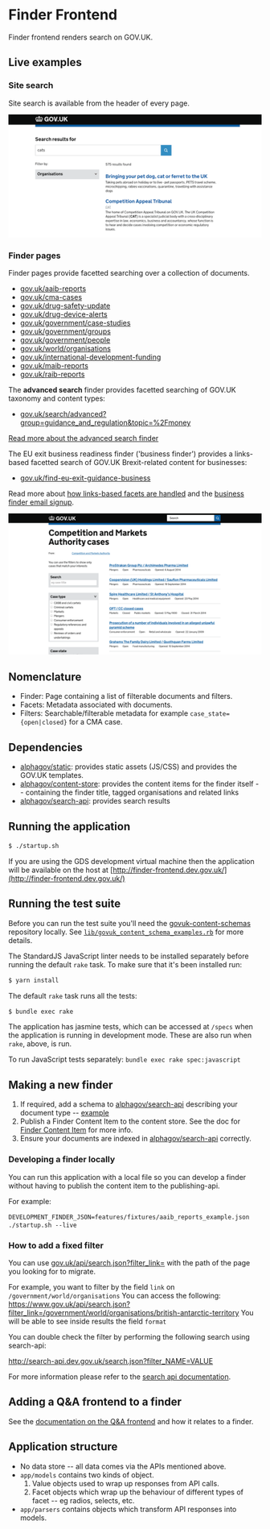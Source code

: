 # Finder Frontend

Finder frontend renders search on GOV.UK.

## Live examples

### Site search
Site search is available from the header of every page.

[![Site search screenshot](docs/assets/sitesearch-screenshot.png)](https://www.gov.uk/search)

### Finder pages

Finder pages provide facetted searching over a collection of documents.

* [gov.uk/aaib-reports](https://www.gov.uk/aaib-reports)
* [gov.uk/cma-cases](https://www.gov.uk/cma-cases)
* [gov.uk/drug-safety-update](https://www.gov.uk/drug-safety-update)
* [gov.uk/drug-device-alerts](https://www.gov.uk/drug-device-alerts)
* [gov.uk/government/case-studies](https://www.gov.uk/government/case-studies)
* [gov.uk/government/groups](https://www.gov.uk/government/groups)
* [gov.uk/government/people](https://www.gov.uk/government/people)
* [gov.uk/world/organisations](https://www.gov.uk/world/organisations)
* [gov.uk/international-development-funding](https://www.gov.uk/international-development-funding)
* [gov.uk/maib-reports](https://www.gov.uk/maib-reports)
* [gov.uk/raib-reports](https://www.gov.uk/raib-reports)

The **advanced search** finder provides facetted searching of GOV.UK taxonomy and content types:
* [gov.uk/search/advanced?group=guidance_and_regulation&topic=%2Fmoney](https://www.gov.uk/search/advanced?group=guidance_and_regulation&topic=%2Fmoney)

[Read more about the advanced search finder](docs/advanced-search-finder.md)

The EU exit business readiness finder ('business finder') provides a links-based facetted search of GOV.UK Brexit-related content for businesses:

* [gov.uk/find-eu-exit-guidance-business](https://www.gov.uk/find-eu-exit-guidance-business)

Read more about [how links-based facets are handled](docs/finder-facets-links.md) and the [business finder email signup](docs/business-finder-email-signup.md).

![Finder frontend screenshot](docs/assets/page-screenshot.png)

## Nomenclature

* Finder: Page containing a list of filterable documents and filters.
* Facets: Metadata associated with documents.
* Filters: Searchable/filterable metadata for example `case_state={open|closed}` for a CMA case.

## Dependencies

* [alphagov/static](http://github.com/alphagov/static): provides static assets (JS/CSS) and provides the GOV.UK templates.
* [alphagov/content-store](http://github.com/alphagov/content-store): provides the content items for the finder itself -- containing the finder title, tagged organisations and related links
* [alphagov/search-api](http://github.com/alphagov/search-api): provides search results

## Running the application

```sh
$ ./startup.sh
```

If you are using the GDS development virtual machine then the application will be available on the host at [http://finder-frontend.dev.gov.uk/](http://finder-frontend.dev.gov.uk/)

## Running the test suite

Before you can run the test suite you'll need the [govuk-content-schemas] repository locally. See [`lib/govuk_content_schema_examples.rb`][content_schema_examples] for more details.

The StandardJS JavaScript linter needs to be installed separately before running the default `rake` task. To make sure that it's been installed run:

```sh
$ yarn install
```

The default `rake` task runs all the tests:

```sh
$ bundle exec rake
```

The application has jasmine tests, which can be accessed at `/specs` when the application is running in development mode. These are also run when `rake`, above, is run.

To run JavaScript tests separately: `bundle exec rake spec:javascript`

[govuk-content-schemas]: https://github.com/alphagov/govuk-content-schemas
[content_schema_examples]: https://github.com/alphagov/finder-frontend/blob/master/lib/govuk_content_schema_examples.rb

## Making a new finder

1. If required, add a schema to [alphagov/search-api](http://github.com/alphagov/search-api) describing your document type -- [example](https://github.com/alphagov/search-api/blob/master/config/schema/elasticsearch_types/cma_case.json)
2. Publish a Finder Content Item to the content store. See the doc for [Finder Content Item](https://github.com/alphagov/finder-frontend/blob/master/docs/finder-content-item.md) for more info.
3. Ensure your documents are indexed in [alphagov/search-api](http://github.com/alphagov/search-api) correctly.

### Developing a finder locally

You can run this application with a local file so you can develop a finder without having to publish the content item to the publishing-api.

For example:

```
DEVELOPMENT_FINDER_JSON=features/fixtures/aaib_reports_example.json ./startup.sh --live
```

### How to add a fixed filter

You can use [gov.uk/api/search.json?filter_link=](https://www.gov.uk/api/search.json?filter_link=) with the path of the page you looking for to migrate.

For example, you want to filter by the field `link` on `/government/world/organisations`
You can access the following: https://www.gov.uk/api/search.json?filter_link=/government/world/organisations/british-antarctic-territory
You will be able to see inside results the field `format`

You can double check the filter by performing the following search using search-api:

http://search-api.dev.gov.uk/search.json?filter_NAME=VALUE

For more information please refer to the [search api documentation](https://github.com/alphagov/search-api/blob/master/doc/search-api.md).

## Adding a Q&A frontend to a finder

See the [documentation on the Q&A frontend](docs/q-and-a.md) and how it relates to a finder.

## Application structure

* No data store -- all data comes via the APIs mentioned above.
* `app/models` contains two kinds of object.
  1. Value objects used to wrap up responses from API calls.
  2. Facet objects which wrap up the behaviour of different types of facet --
     eg radios, selects, etc.
* `app/parsers` contains objects which transform API responses into models.

